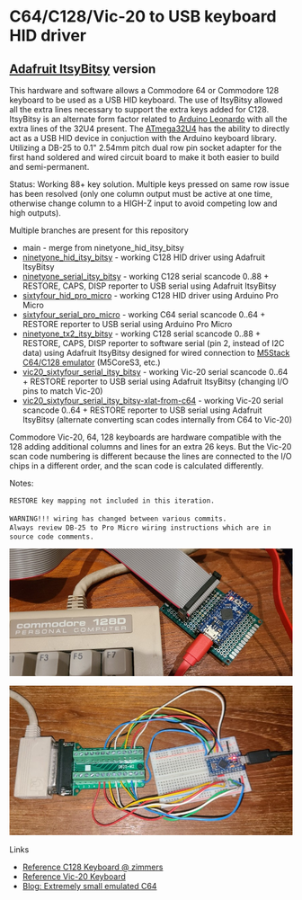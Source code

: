 # C64/C128/Vic-20 to USB keyboard HID driver #

## [Adafruit ItsyBitsy](https://learn.adafruit.com/introducting-itsy-bitsy-32u4/) version ##

This hardware and software allows a Commodore 64 or Commodore 128 keyboard to be used as a USB HID keyboard.  The use of ItsyBitsy allowed all the extra lines necessary to support the extra keys added for C128.  ItsyBitsy is an alternate form factor related to [Arduino Leonardo](https://docs.arduino.cc/hardware/leonardo) with all the extra lines of the 32U4 present.  The [ATmega32U4](https://www.microchip.com/en-us/product/atmega32u4) has the ability to directly act as a USB HID device in conjuction with the Arduino keyboard library.  Utilizing a DB-25 to 0.1" 2.54mm pitch dual row pin socket adapter for the first hand soldered and wired circuit board to make it both easier to build and semi-permanent.

Status: Working 88+ key solution. Multiple keys pressed on same row issue has been resolved (only one column output must be active at one time, otherwise change column to a HIGH-Z input to avoid competing low and high outputs). 

Multiple branches are present for this repository

* main - merge from ninetyone_hid_itsy_bitsy
* [ninetyone_hid_itsy_bitsy](https://github.com/davervw/c128_keyscan/tree/ninetyone_hid_itsy_bitsy) - working C128 HID driver using Adafruit ItsyBitsy
* [ninetyone_serial_itsy_bitsy](https://github.com/davervw/c128_keyscan/tree/ninetyone_serial_itsy_bitsy) - working C128 serial scancode 0..88 + RESTORE, CAPS, DISP reporter to USB serial using Adafruit ItsyBitsy
* [sixtyfour_hid_pro_micro](https://github.com/davervw/c128_keyscan/tree/sixtyfour_hid_pro_micro) - working C128 HID driver using Arduino Pro Micro
* [sixtyfour_serial_pro_micro](https://github.com/davervw/c128_keyscan/tree/sixtyfour_serial_pro_micro) - working C64 serial scancode 0..64 + RESTORE reporter to USB serial using Arduino Pro Micro
* [ninetyone_tx2_itsy_bitsy](https://github.com/davervw/c128_keyscan/tree/ninetyone_tx2_itsy_bitsy) - working C128 serial scancode 0..88 + RESTORE, CAPS, DISP reporter to software serial (pin 2, instead of I2C data) using Adafruit ItsyBitsy designed for wired connection to [M5Stack C64/C128 emulator](https://github.com/davervw/c-simple-emu6502-cbm/tree/m5) (M5CoreS3, etc.)
* [vic20_sixtyfour_serial_itsy_bitsy](https://github.com/davervw/c128_keyscan/tree/vic20_sixtyfour_serial_itsy_bitsy) - working Vic-20 serial scancode 0..64 + RESTORE reporter to USB serial using Adafruit ItsyBitsy (changing I/O pins to match Vic-20)
* [vic20_sixtyfour_serial_itsy_bitsy-xlat-from-c64](https://github.com/davervw/c128_keyscan/tree/vic20_sixtyfour_serial_itsy_bitsy-xlat-from-c64) - working Vic-20 serial scancode 0..64 + RESTORE reporter to USB serial using Adafruit ItsyBitsy (alternate converting scan codes internally from C64 to Vic-20)

Commodore Vic-20, 64, 128 keyboards are hardware compatible with the 128 adding additional columns and lines for an extra 26 keys.  But the Vic-20 scan code numbering is different because the lines are connected to the I/O chips in a different order, and the scan code is calculated differently.

Notes:
    
    RESTORE key mapping not included in this iteration.

    WARNING!!! wiring has changed between various commits. 
    Always review DB-25 to Pro Micro wiring instructions which are in source code comments.  

![pcb.jpg](pcb.jpg)

![prototype.jpg](prototype.jpg)

Links

* [Reference C128 Keyboard @ zimmers](http://www.zimmers.net/anonftp/pub/cbm/schematics/computers/c128/servicemanuals/manual/51.gif)
* [Reference Vic-20 Keyboard](https://www.atarimagazines.com/compute/issue21/81-1.jpg)
* [Blog: Extremely small emulated C64](https://techwithdave.davevw.com/2023/06/extremely-small-emulated-c64.html)
